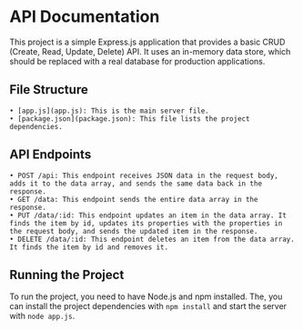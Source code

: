 # API Documentation

This project is a simple Express.js application that provides a basic CRUD (Create, Read, Update, Delete) API. It uses an in-memory data store, which should be replaced with a real database for production applications.

## File Structure

    • [app.js](app.js): This is the main server file.
    • [package.json](package.json): This file lists the project dependencies.

## API Endpoints

    • POST /api: This endpoint receives JSON data in the request body, adds it to the data array, and sends the same data back in the response.
    • GET /data: This endpoint sends the entire data array in the response.
    • PUT /data/:id: This endpoint updates an item in the data array. It finds the item by id, updates its properties with the properties in the request body, and sends the updated item in the response.
    • DELETE /data/:id: This endpoint deletes an item from the data array. It finds the item by id and removes it.

## Running the Project

To run the project, you need to have Node.js and npm installed. The, you can install the project dependencies with `npm install` and start the server with `node app.js`.